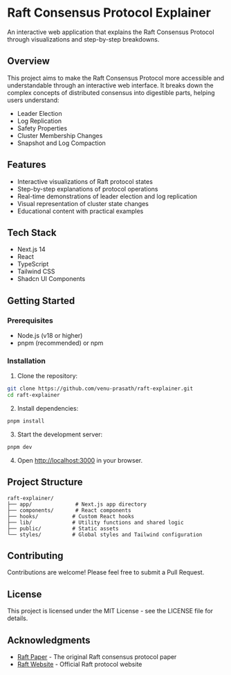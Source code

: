 # Raft Consensus Protocol Explainer

An interactive web application that explains the Raft Consensus Protocol through visualizations and step-by-step breakdowns.

## Overview

This project aims to make the Raft Consensus Protocol more accessible and understandable through an interactive web interface. It breaks down the complex concepts of distributed consensus into digestible parts, helping users understand:

- Leader Election
- Log Replication
- Safety Properties
- Cluster Membership Changes
- Snapshot and Log Compaction

## Features

- Interactive visualizations of Raft protocol states
- Step-by-step explanations of protocol operations
- Real-time demonstrations of leader election and log replication
- Visual representation of cluster state changes
- Educational content with practical examples

## Tech Stack

- Next.js 14
- React
- TypeScript
- Tailwind CSS
- Shadcn UI Components

## Getting Started

### Prerequisites

- Node.js (v18 or higher)
- pnpm (recommended) or npm

### Installation

1. Clone the repository:
```bash
git clone https://github.com/venu-prasath/raft-explainer.git
cd raft-explainer
```

2. Install dependencies:
```bash
pnpm install
```

3. Start the development server:
```bash
pnpm dev
```

4. Open [http://localhost:3000](http://localhost:3000) in your browser.

## Project Structure

```
raft-explainer/
├── app/              # Next.js app directory
├── components/       # React components
├── hooks/           # Custom React hooks
├── lib/             # Utility functions and shared logic
├── public/          # Static assets
└── styles/          # Global styles and Tailwind configuration
```

## Contributing

Contributions are welcome! Please feel free to submit a Pull Request.

## License

This project is licensed under the MIT License - see the LICENSE file for details.

## Acknowledgments

- [Raft Paper](https://raft.github.io/raft.pdf) - The original Raft consensus protocol paper
- [Raft Website](https://raft.github.io/) - Official Raft protocol website 